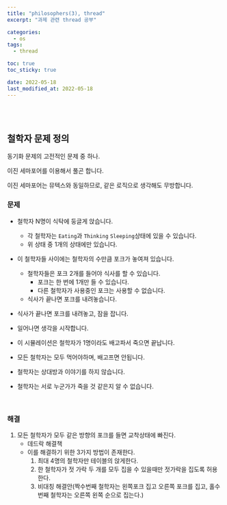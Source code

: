```yaml
---
title: "philosophers(3), thread"
excerpt: "과제 관련 thread 공부"

categories:
  - os
tags:
  - thread

toc: true
toc_sticky: true

date: 2022-05-18
last_modified_at: 2022-05-18
---
```


<br><br>

## 철학자 문제 정의

동기화 문제의 고전적인 문제 중 하나.  

이진 세마포어를 이용해서 풀곤 합니다.  

이진 세마포어는 뮤텍스와 동일하므로, 같은 로직으로 생각해도 무방합니다.  

### 문제

- 철학자 N명이 식탁에 둥글게 앉습니다.
  - 각 철학자는 `Eating`과 `Thinking` `Sleeping`상태에 있을 수 있습니다.
  - 위 상태 중 1개의 상태에만 있습니다.
- 이 철학자들 사이에는 철학자의 수만큼 포크가 놓여져 있습니다.
  - 철학자들은 포크 2개를 들어야 식사를 할 수 있습니다.
    - 포크는 한 번에 1개만 들 수 있습니다.
    - 다른 철학자가 사용중인 포크는 사용할 수 없습니다.
  - 식사가 끝나면 포크를 내려놓습니다.
- 식사가 끝나면 포크를 내려놓고, 잠을 잡니다.
- 일어나면 생각을 시작합니다.

- 이 시뮬레이션은 철학자가 1명이라도 배고파서 죽으면 끝납니다.
- 모든 철학자는 모두 먹어야하며, 배고프면 안됩니다.
- 철학자는 상대방과 이야기를 하지 않습니다.
- 철학자는 서로 누군가가 죽을 것 같은지 알 수 없습니다.


<br>

### 해결

1.  모든 철학자가 모두 같은 방향의 포크를 들면 교착상태에 빠진다.
    - 데드락 해결책
    - 이를 해결하기 위한 3가지 방법이 존재한다.
      1. 최대 4명의 철학자만 테이블의 앉게한다.
      2. 한 철학자가 젓 가락 두 개를 모두 집을 수 있을때만 젓가락을 집도록 허용한다.
      3. 비대칭 해결안(짝수번째 철학자는 왼쪽포크 집고 오른쪽 포크를 집고, 홀수번째 철학자는 오른쪽 왼쪽 순으로 집는다.)


